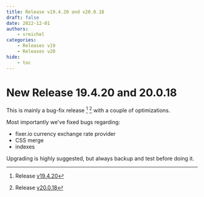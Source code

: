 ```yaml
---
title: Release v19.4.20 and v20.0.18
draft: false
date: 2022-12-01
authors:
    - sreichel
categories:
    - Releases v19
    - Releases v20
hide:
    - toc
---
```


# New Release 19.4.20 and 20.0.18

This is mainly a bug-fix release [^1] [^2] with a couple of optimizations.

<!-- more -->

Most importantly we've fixed bugs regarding:

- fixer.io currency exchange rate provider
- CSS merge
- indexes

Upgrading is highly suggested, but always backup and test before doing it.

[^1]: Release [v19.4.20](https://github.com/OpenMage/magento-lts/releases/tag/v19.4.20)
[^2]: Release [v20.0.18](https://github.com/OpenMage/magento-lts/releases/tag/v20.0.18)
